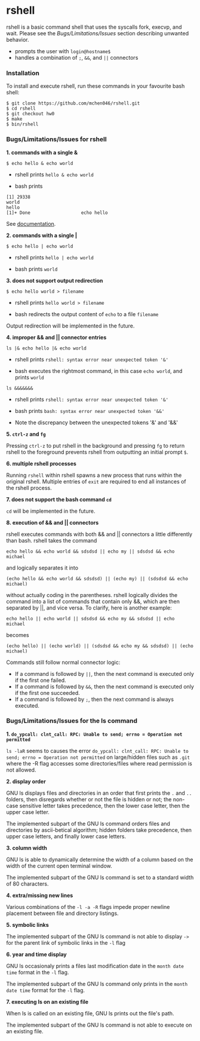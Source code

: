 # rshell
rshell is a basic command shell that uses the syscalls fork, execvp, and wait. Please see the *Bugs/Limitations/Issues* section describing unwanted behavior.
- prompts the user with `login@hostname$ ` 
- handles a combination of `;`, `&&`, and `||` connectors

### Installation
To install and execute rshell, run these commands in your favourite bash shell:
```
$ git clone https://github.com/mchen046/rshell.git
$ cd rshell
$ git checkout hw0
$ make
$ bin/rshell
```
### Bugs/Limitations/Issues for rshell
**1. commands with a single &**

`$ echo hello & echo world` 

- rshell prints `hello & echo world`

- bash prints 
```
[1] 29338
world
hello
[1]+ Done					echo hello
```
See [documentation](http://bashitout.com/2013/05/18/Ampersands-on-the-command-line.html).

**2. commands with a single |**

`$ echo hello | echo world`

- rshell prints `hello | echo world`

- bash prints `world`

**3. does not support output redirection**

`$ echo hello world > filename`
 
- rshell prints `hello world > filename`

- bash redirects the output content of `echo` to a file `filename`

Output redirection will be implemented in the future.

**4. improper && and || connector entries**

`ls |& echo hello |& echo world`

- rshell prints `rshell: syntax error near unexpected token '&'`

- bash executes the rightmost command, in this case `echo world`, and prints `world`

`ls &&&&&&&`

- rshell prints `rshell: syntax error near unexpected token '&'`

- bash prints `bash: syntax error near unexpected token '&&'`

- Note the discrepancy between the unexpected tokens '&' and '&&'

**5. `ctrl-z` and `fg`**

Pressing `ctrl-z` to put rshell in the background and pressing `fg` to return rshell to the foreground prevents rshell from outputting an initial prompt `$`.

**6. multiple rshell processes**

Running `rshell` within rshell spawns a new process that runs within the original rshell. Multiple entries of `exit` are required to end all instances of the rshell process.

**7. does not support the bash command `cd`**

`cd` will be implemented in the future.

**8. execution of && and || connectors**

rshell executes commands with both && and || connectors a little differently than bash. rshell takes the command

`echo hello && echo world && sdsdsd || echo my || sdsdsd && echo michael` 

and logically separates it into 

`(echo hello && echo world && sdsdsd) || (echo my) || (sdsdsd && echo michael)`

without actually coding in the parentheses. rshell logically divides the command into a list of commands that contain only &&, which are then separated by ||, and vice versa. To clarify, here is another example:

`echo hello || echo world || sdsdsd && echo my && sdsdsd || echo michael` 

becomes

`(echo hello) || (echo world) || (sdsdsd && echo my && sdsdsd) || (echo michael)`

Commands still follow normal connector logic:
- If a command is followed by `||`, then the next command is executed only if the first one failed.
- If a command is followed by `&&`, then the next command is executed only if the first one succeeded.
- If a command is followed by `;`, then the next command is always executed.

### Bugs/Limitations/Issues for the ls command

**1. `do_ypcall: clnt_call: RPC: Unable to send; errno = Operation not permitted`**

`ls -laR` seems to causes the error `do_ypcall: clnt_call: RPC: Unable to send; errno = Operation not permitted` on large/hidden files such as `.git` where the -R flag accesses some directories/files where read permission is not allowed.

**2. display order**

GNU ls displays files and directories in an order that first prints the `.` and `..` folders, then disregards whether or not the file is hidden or not; the non-case sensitive letter takes precedence, then the lower case letter, then the upper case letter.

The implemented subpart of the GNU ls command orders files and directories by ascii-betical algorithm; hidden folders take precedence, then upper case letters, and finally lower case letters.

**3. column width**

GNU ls is able to dynamically determine the width of a column based on the width of the current open terminal window.

The implemented subpart of the GNU ls command is set to a standard width of 80 characters.

**4. extra/missing new lines**

Various combinations of the `-l -a -R` flags impede proper newline placement between file and directory listings.

**5. symbolic links**

The implemented subpart of the GNU ls command is not able to display `->` for the parent link of symbolic links in the `-l` flag

**6. year and time display**

GNU ls occasionaly prints a files last modification date in the `month date time` format in the `-l` flag.

The implemented subpart of the GNU ls command only prints in the `month date time` format for the `-l` flag.  

**7. executing ls on an existing file**

When ls is called on an existing file, GNU ls prints out the file's path.

The implemented subpart of the GNU ls command is not able to execute on an existing file.

